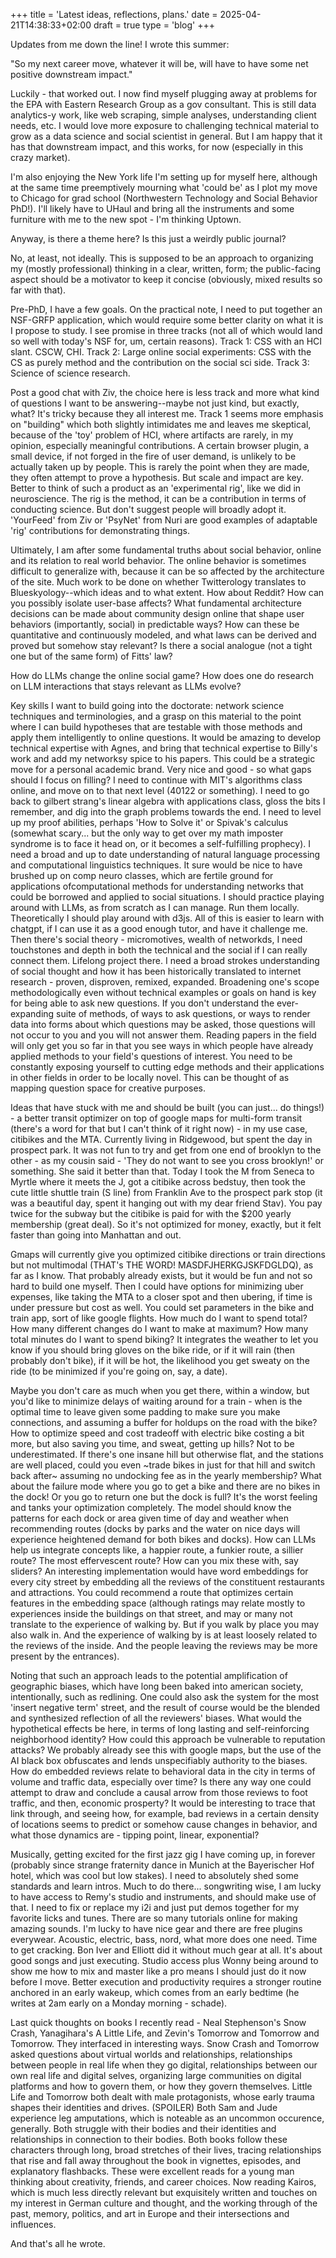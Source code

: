 +++
title = 'Latest ideas, reflections, plans.'
date = 2025-04-21T14:38:33+02:00
draft = true
type = 'blog'
+++

Updates from me down the line! I wrote this summer:

"So my next career move, whatever it will be, will have to have some net positive downstream impact."

Luckily - that worked out. I now find myself plugging away at problems for the EPA with Eastern Research Group as a gov consultant. This is still data analytics-y work, like web scraping, simple analyses, understanding client needs, etc. I would love more exposure to challenging technical material to grow as a data science and social scientist in general. But I am happy that it has that downstream impact, and this works, for now (especially in this crazy market).

I'm also enjoying the New York life I'm setting up for myself here, although at the same time preemptively mourning what 'could be' as I plot my move to Chicago for grad school (Northwestern Technology and Social Behavior PhD!). I'll likely have to UHaul and bring all the instruments and some furniture with me to the new spot - I'm thinking Uptown.

Anyway, is there a theme here? Is this just a weirdly public journal?

No, at least, not ideally. This is supposed to be an approach to organizing my (mostly professional) thinking in a clear, written, form; the public-facing aspect should be a motivator to keep it concise (obviously, mixed results so far with that).

Pre-PhD, I have a few goals. On the practical note, I need to put together an NSF-GRFP application, which would require some better clarity on what it is I propose to study. I see promise in three tracks (not all of which would land so well with today's NSF for, um, certain reasons). Track 1: CSS with an HCI slant. CSCW, CHI. Track 2: Large online social experiments: CSS with the CS as purely method and the contribution on the social sci side. Track 3: Science of science research.

Post a good chat with Ziv, the choice here is less track and more what kind of questions I want to be answering--maybe not just kind, but exactly, what? It's tricky because they all interest me. Track 1 seems more emphasis on "building" which both slightly intimidates me and leaves me skeptical, because of the 'toy' problem of HCI, where artifacts are rarely, in my opinion, especially meaningful contributions. A certain browser plugin, a small device, if not forged in the fire of user demand, is unlikely to be actually taken up by people. This is rarely the point when they are made, they often attempt to prove a hypothesis. But scale and impact are key. Better to think of such a product as an 'experimental rig', like we did in neuroscience. The rig is the method, it can be a contribution in terms of conducting science. But don't suggest people will broadly adopt it. 'YourFeed' from Ziv or 'PsyNet' from Nuri are good examples of adaptable 'rig' contributions for demonstrating things. 

Ultimately, I am after some fundamental truths about social behavior, online and its relation to  real world behavior. The online behavior is sometimes difficult to generalize with, because it can be so affected by the architecture of the site. Much work to be done on whether Twitterology translates to Blueskyology--which ideas and to what extent. How about Reddit? How can you possibly isolate user-base affects? What fundamental architecture decisions can be made about community design online that shape user behaviors (importantly, social) in predictable ways? How can these be quantitative and continuously modeled, and what laws can be derived and proved but somehow stay relevant? Is there a social analogue (not a tight one but of the same form) of Fitts' law?

How do LLMs change the online social game? How does one do research on LLM interactions that stays relevant as LLMs evolve?

Key skills I want to build going into the doctorate: network science techniques and terminologies, and a grasp on this material to the point where I can build hypotheses that are testable with those methods and apply them intelligently to online questions. It would be amazing to develop technical expertise with Agnes, and bring that technical expertise to Billy's work and add my networksy spice to his papers. This could be a strategic move for a personal academic brand. Very nice and good - so what gaps should I focus on filling? I need to continue with MIT's algorithms class online, and move on to that next level (40122 or something). I need to go back to gilbert strang's linear algebra with applications class, gloss the bits I remember, and dig into the graph problems towards the end. I need to level up my proof abilities, perhaps 'How to Solve it' or Spivak's calculus (somewhat scary... but the only way to get over my math imposter syndrome is to face it head on, or it becomes a self-fulfilling prophecy). I need a broad and up to date understanding of natural language processing and computational linguistics techniques. It sure would be nice to have brushed up on comp neuro classes, which are fertile ground for applications ofcomputational methods for understanding networks that could be borrowed and applied to social situations. I should practice playing around with LLMs, as from scratch as I can manage. Run them locally. Theoretically I should play around with d3js. All of this is easier to learn with chatgpt, if I can use it as a good enough tutor, and have it challenge me. Then there's social theory - micromotives, wealth of networkds, I need touchstones and depth in both the technical and the social if I can really connect them. Lifelong project there. I need a broad strokes understanding of social thought and how it has been historically translated to internet research - proven, disproven, remixed, expanded. Broadening one's scope methodologically even without technical examples or goals on hand is key for being able to ask new questions. If you don't understand the ever-expanding suite of methods, of ways to ask questions, or ways to render data into forms about which questions may be asked, those questions will not occur to you and you will not answer them. Reading papers in the field will only get you so far in that you see ways in which people have already applied methods to your field's questions of interest. You need to be constantly exposing yourself to cutting edge methods and their applications in other fields in order to be locally novel. This can be thought of as mapping question space for creative purposes.

Ideas that have stuck with me and should be built (you can just... do things!) - a better transit optimizer on top of google maps for multi-form transit (there's a word for that but I can't think of it right now) - in my use case, citibikes and the MTA. Currently living in Ridgewood, but spent the day in prospect park. It was not fun to try and get from one end of brooklyn to the other - as my cousin said - 'They do not want to see you cross brooklyn!' or something. She said it better than that. Today I took the M from Seneca to Myrtle where it meets the J, got a citibike across bedstuy, then took the cute little shuttle train (S line) from Franklin Ave to the prospect park stop (it was a beautiful day, spent it hanging out with my dear friend Stav). You pay twice for the subway but the citibike is paid for with the $200 yearly membership (great deal). So it's not optimized for money, exactly, but it felt faster than going into Manhattan and out. 

Gmaps will currently give you optimized citibike directions or train directions but not multimodal (THAT's THE WORD! MASDFJHERKGJSKFDGLDQ), as far as I know. That probably already exists, but it would be fun and not so hard to build one myself. Then I could have options for minimizing uber expenses, like taking the MTA to a closer spot and then ubering, if time is under pressure but cost as well. You could set parameters in the bike and train app, sort of like google flights. How much do I want to spend total? How many different changes do I want to make at maximum? How many total minutes do I want to spend biking? It integrates the weather to let you know if you should bring gloves on the bike ride, or if it will rain (then probably don't bike), if it will be hot, the likelihood you get sweaty on the ride (to be minimized if you're going on, say, a date). 

Maybe you don't care as much when you get there, within a window, but you'd like to minimize delays of waiting around for a train - when is the optimal time to leave given some padding to make sure you make connections, and assuming a buffer for holdups on the road with the bike? How to optimize speed and cost tradeoff with electric bike costing a bit more, but also saving you time, and sweat, getting up hills? Not to be underestimated. If there's one insane hill but otherwise flat, and the stations are well placed, could you even ~trade bikes in just for that hill and switch back after~ assuming no undocking fee as in the yearly membership? What about the failure mode where you go to get a bike and there are no bikes in the dock! Or you go to return one but the dock is full? It's the worst feeling and tanks your optimization completely. The model should know the patterns for each dock or area given time of day and weather when recommending routes (docks by parks and the water on nice days will experience heightened demand for both bikes and docks). How can LLMs help us integrate concepts like, a happier route, a funkier route, a sillier route? The most effervescent route? How can you mix these with, say sliders? An interesting implementation would have word embeddings for every city street by embedding all the reviews of the constituent restaurants and attractions. You could recommend a route that optimizes certain features in the embedding space (although ratings may relate mostly to experiences inside the buildings on that street, and may or many not translate to the experience of walking by. But if you walk by place you may also walk in. And the experience of walking by is at least loosely related to the reviews of the inside. And the people leaving the reviews may be more present by the entrances). 

Noting that such an approach leads to the potential amplification of geographic biases, which have long been baked into american society, intentionally, such as redlining. One could also ask the system for the most 'insert negative term' street, and the result of course would be the blended and synthesized reflection of all the reviewers' biases. What would the hypothetical effects be here, in terms of long lasting and self-reinforcing neighborhood identity? How could this approach be vulnerable to reputation attacks? We probably already see this with google maps, but the use of the AI black box obfuscates and lends unspecifiably authority to the biases. How do embedded reviews relate to behavioral data in the city in terms of volume and traffic data, especially over time? Is there any way one could attempt to draw and conclude a causal arrow from those reviews to foot traffic, and then, economic prosperty? It would be interesting to trace that link through, and seeing how, for example, bad reviews in a certain density of locations seems to predict or somehow cause changes in behavior, and what those dynamics are - tipping point, linear, exponential?

Musically, getting excited for the first jazz gig I have coming up, in forever (probably since strange fraternity dance in Munich at the Bayerischer Hof hotel, which was cool but low stakes). I need to absolutely shed some standards and learn intros. Much to do there... songwriting wise, I am lucky to have access to Remy's studio and instruments, and should make use of that. I need to fix or replace my i2i and just put demos together for my favorite licks and tunes. There are so many tutorials online for making amazing sounds. I'm lucky to have nice gear and there are free plugins everywear. Acoustic, electric, bass, nord, what more does one need. Time to get cracking. Bon Iver and Elliott did it without much gear at all. It's about good songs and just executing. Studio access plus Wonny being around to show me how to mix and master like a pro means I should just do it now before I move. Better execution and productivity requires a stronger routine anchored in an early wakeup, which comes from an early bedtime (he writes at 2am early on a Monday morning - schade). 

Last quick thoughts on books I recently read - Neal Stephenson's Snow Crash, Yanagihara's A Little Life, and Zevin's Tomorrow and Tomorrow and Tomorrow. They interfaced in interesting ways. Snow Crash and Tomorrow asked questions about virtual worlds and relationships, relationships between people in real life when they go digital, relationships between our own real life and digital selves, organizing large communities on digital platforms and how to govern them, or how they govern themselves. Little Life and Tomorrow both dealt with male protagonists, whose early trauma shapes their identities and drives. (SPOILER) Both Sam and Jude experience leg amputations, which is noteable as an uncommon occurence, generally. Both struggle with their bodies and their identities and relationships in connection to their bodies. Both books follow these characters through long, broad stretches of their lives, tracing relationships that rise and fall away throughout the book in vignettes, episodes, and explanatory flashbacks. These were excellent reads for a young man thinking about creativity, friends, and career choices. Now reading Kairos, which is much less directly relevant but exquisitely written and touches on my interest in German culture and thought, and the working through of the past, memory, politics, and art in Europe and their intersections and influences.

And that's all he wrote.